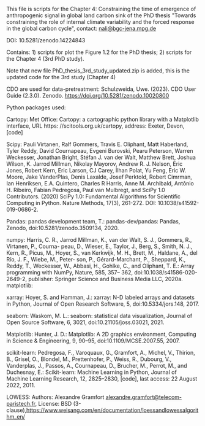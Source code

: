 This file is scripts for the Chapter 4: Constraining the time of emergence of anthropogenic signal in global land carbon sink of the PhD thesis "Towards constraining the role of internal climate variability and the forced response in the global carbon cycle", contact: nali@bgc-jena.mpg.de

DOI: 10.5281/zenodo.14224843

Contains: 1) scripts for plot the Figure 1.2 for the PhD thesis; 2) scripts for the Chapter 4 (3rd PhD study).

Note that new file PhD_thesis_3rd_study_updated.zip is added, this is the updated code for the 3rd study (Chapter 4)

CDO are used for data-pretreatment: Schulzweida, Uwe. (2023). CDO User Guide (2.3.0). Zenodo. https://doi.org/10.5281/zenodo.10020800

Python packages used:

Cartopy: 
Met Office: Cartopy: a cartographic python library with a Matplotlib interface, URL https: //scitools.org.uk/cartopy, address: Exeter, Devon, [code] 

Scipy: Pauli Virtanen, Ralf Gommers, Travis E. Oliphant, Matt Haberland, Tyler Reddy, David Cournapeau, Evgeni Burovski, Pearu Peterson, Warren Weckesser, Jonathan Bright, Stéfan J. van der Walt, Matthew Brett, Joshua Wilson, K. Jarrod Millman, Nikolay Mayorov, Andrew R. J. Nelson, Eric Jones, Robert Kern, Eric Larson, CJ Carey, İlhan Polat, Yu Feng, Eric W. Moore, Jake VanderPlas, Denis Laxalde, Josef Perktold, Robert Cimrman, Ian Henriksen, E.A. Quintero, Charles R Harris, Anne M. Archibald, Antônio H. Ribeiro, Fabian Pedregosa, Paul van Mulbregt, and SciPy 1.0 Contributors. (2020) SciPy 1.0: Fundamental Algorithms for Scientific Computing in Python. Nature Methods, 17(3), 261-272. DOI: 10.1038/s41592-019-0686-2.

Pandas:
pandas development team, T.: pandas-dev/pandas: Pandas, Zenodo, doi:10.5281/zenodo.3509134, 2020.

numpy:
Harris, C. R., Jarrod Millman, K., van der Walt, S. J., Gommers, R., Virtanen, P., Courna- peau, D., Wieser, E., Taylor, J., Berg, S., Smith, N. J., Kern, R., Picus, M., Hoyer, S., van Kerkwijk, M. H., Brett, M., Haldane, A., del Río, J. F., Wiebe, M., Peter- son, P., Gérard-Marchant, P., Sheppard, K., Reddy, T., Weckesser, W., Abbasi, H., Gohlke, C., and Oliphant, T. E.: Array programming with NumPy, Nature, 585, 357– 362, doi:10.1038/s41586-020-2649-2, publisher: Springer Science and Business Media LLC, 2020a.
matplotlib:

xarray:
Hoyer, S. and Hamman, J.: xarray: N-D labeled arrays and datasets in Python, Journal of Open Research Software, 5, doi:10.5334/jors.148, 2017.

seaborn:
Waskom, M. L.: seaborn: statistical data visualization, Journal of Open Source Software, 6, 3021, doi:10.21105/joss.03021, 2021.

Matplotlib:
Hunter, J. D.: Matplotlib: A 2D graphics environment, Computing in Science & Engineering, 9, 90–95, doi:10.1109/MCSE.2007.55, 2007.

scikit-learn:
Pedregosa, F., Varoquaux, G., Gramfort, A., Michel, V., Thirion, B., Grisel, O., Blondel, M., Prettenhofer, P., Weiss, R., Dubourg, V., Vanderplas, J., Passos, A., Cournapeau, D., Brucher, M., Perrot, M., and Duchesnay, E.: Scikit-learn: Machine Learning in Python, Journal of Machine Learning Research, 12, 2825–2830, [code], last access: 22 August 2022, 2011.

LOWESS:
Authors: Alexandre Gramfort <alexandre.gramfort@telecom-paristech.fr>, License: BSD (3-clause),https://www.weisang.com/en/documentation/loessandlowessalgorithm_en/

